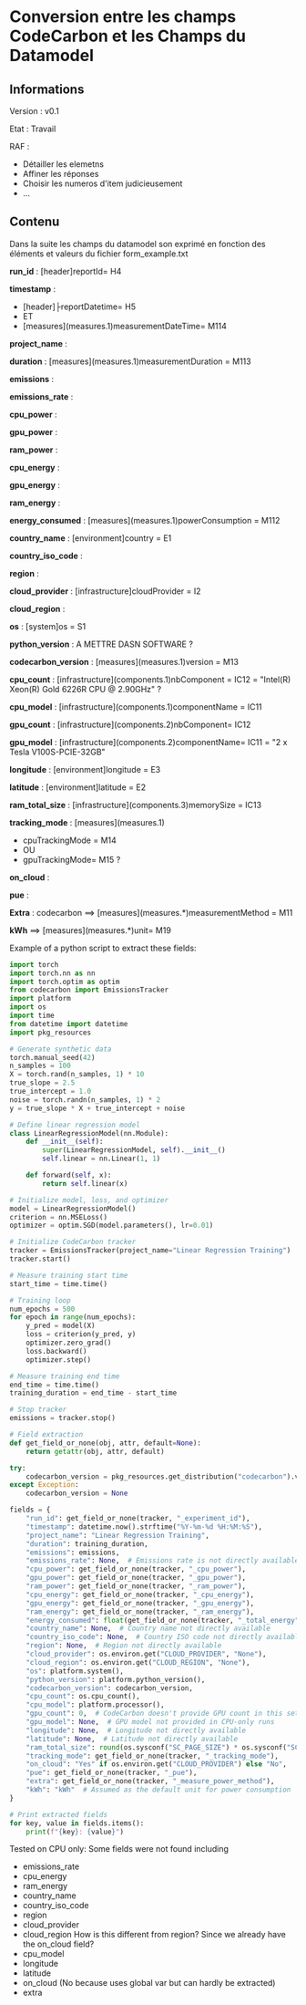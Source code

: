 # Conversion entre les champs CodeCarbon et les Champs du Datamodel

## Informations

Version : v0.1

Etat : Travail

RAF :

- Détailler les elemetns
- Affiner les réponses 
- Choisir les numeros d'item judicieusement
- ...

## Contenu

Dans la suite les champs du datamodel son exprimé en fonction des éléments et valeurs du fichier form_example.txt

**run_id** : [header]reportId= H4  

**timestamp** :

- \[header]├reportDatetime= H5
- ET
- \[measures](measures.1)measurementDateTime= M114

**project_name** :

**duration** : \[measures](measures.1)measurementDuration = M113

**emissions** :

**emissions_rate** :

**cpu_power** :

**gpu_power** :

**ram_power** :

**cpu_energy** :

**gpu_energy** :

**ram_energy** :

**energy_consumed** : \[measures](measures.1)powerConsumption = M112

**country_name** : \[environment]country = E1

**country_iso_code** :

**region** :

**cloud_provider** : \[infrastructure]cloudProvider = I2

**cloud_region** :

**os** : \[system]os = S1

**python_version** : A METTRE DASN SOFTWARE ?

**codecarbon_version** : \[measures](measures.1)version = M13

**cpu_count** : \[infrastructure](components.1)nbComponent =  IC12  = "Intel(R) Xeon(R) Gold 6226R CPU @ 2.90GHz" ?

**cpu_model** : \[infrastructure](components.1)componentName = IC11

**gpu_count** : \[infrastructure](components.2)nbComponent= IC12

**gpu_model** : \[infrastructure](components.2)componentName= IC11 = "2 x Tesla V100S-PCIE-32GB"

**longitude** : \[environment]longitude = E3

**latitude** : \[environment]latitude = E2

**ram_total_size** : \[infrastructure](components.3)memorySize = IC13

**tracking_mode** : \[measures](measures.1)

- cpuTrackingMode = M14
- OU
- gpuTrackingMode= M15 ?

**on_cloud** :

**pue** :

**Extra** : 
codecarbon ==> \[measures](measures.*)measurementMethod = M11

**kWh** ==> \[measures](measures.*)unit= M19



Example of a python script to extract these fields:

```py
import torch
import torch.nn as nn
import torch.optim as optim
from codecarbon import EmissionsTracker
import platform
import os
import time
from datetime import datetime
import pkg_resources

# Generate synthetic data
torch.manual_seed(42)
n_samples = 100
X = torch.rand(n_samples, 1) * 10
true_slope = 2.5
true_intercept = 1.0
noise = torch.randn(n_samples, 1) * 2
y = true_slope * X + true_intercept + noise

# Define linear regression model
class LinearRegressionModel(nn.Module):
    def __init__(self):
        super(LinearRegressionModel, self).__init__()
        self.linear = nn.Linear(1, 1)

    def forward(self, x):
        return self.linear(x)

# Initialize model, loss, and optimizer
model = LinearRegressionModel()
criterion = nn.MSELoss()
optimizer = optim.SGD(model.parameters(), lr=0.01)

# Initialize CodeCarbon tracker
tracker = EmissionsTracker(project_name="Linear Regression Training")
tracker.start()

# Measure training start time
start_time = time.time()

# Training loop
num_epochs = 500
for epoch in range(num_epochs):
    y_pred = model(X)
    loss = criterion(y_pred, y)
    optimizer.zero_grad()
    loss.backward()
    optimizer.step()

# Measure training end time
end_time = time.time()
training_duration = end_time - start_time

# Stop tracker
emissions = tracker.stop()

# Field extraction
def get_field_or_none(obj, attr, default=None):
    return getattr(obj, attr, default)

try:
    codecarbon_version = pkg_resources.get_distribution("codecarbon").version
except Exception:
    codecarbon_version = None

fields = {
    "run_id": get_field_or_none(tracker, "_experiment_id"),
    "timestamp": datetime.now().strftime("%Y-%m-%d %H:%M:%S"),
    "project_name": "Linear Regression Training",
    "duration": training_duration,
    "emissions": emissions,
    "emissions_rate": None,  # Emissions rate is not directly available
    "cpu_power": get_field_or_none(tracker, "_cpu_power"),
    "gpu_power": get_field_or_none(tracker, "_gpu_power"),
    "ram_power": get_field_or_none(tracker, "_ram_power"),
    "cpu_energy": get_field_or_none(tracker, "_cpu_energy"),
    "gpu_energy": get_field_or_none(tracker, "_gpu_energy"),
    "ram_energy": get_field_or_none(tracker, "_ram_energy"),
    "energy_consumed": float(get_field_or_none(tracker, "_total_energy", 0)),
    "country_name": None,  # Country name not directly available
    "country_iso_code": None,  # Country ISO code not directly available
    "region": None,  # Region not directly available
    "cloud_provider": os.environ.get("CLOUD_PROVIDER", "None"),
    "cloud_region": os.environ.get("CLOUD_REGION", "None"),
    "os": platform.system(),
    "python_version": platform.python_version(),
    "codecarbon_version": codecarbon_version,
    "cpu_count": os.cpu_count(),
    "cpu_model": platform.processor(),
    "gpu_count": 0,  # CodeCarbon doesn't provide GPU count in this setup
    "gpu_model": None,  # GPU model not provided in CPU-only runs
    "longitude": None,  # Longitude not directly available
    "latitude": None,  # Latitude not directly available
    "ram_total_size": round(os.sysconf("SC_PAGE_SIZE") * os.sysconf("SC_PHYS_PAGES") / (1024**3), 2),
    "tracking_mode": get_field_or_none(tracker, "_tracking_mode"),
    "on_cloud": "Yes" if os.environ.get("CLOUD_PROVIDER") else "No",
    "pue": get_field_or_none(tracker, "_pue"),
    "extra": get_field_or_none(tracker, "_measure_power_method"),
    "kWh": "kWh"  # Assumed as the default unit for power consumption
}

# Print extracted fields
for key, value in fields.items():
    print(f"{key}: {value}")
```

Tested on CPU only:
Some fields were not found including

- emissions_rate
- cpu_energy
- ram_energy
- country_name
- country_iso_code
- region
- cloud_provider
- cloud_region How is this different from region? Since we already have the on_cloud field?
- cpu_model
- longitude
- latitude
- on_cloud (No because uses global var but can hardly be extracted)
- extra

